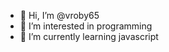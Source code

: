 - 👋 Hi, I’m @vroby65
- 👀 I’m interested in programming
- 🌱 I’m currently learning javascript

<!---
vroby65/vroby65 is a ✨ special ✨ repository because its `README.md` (this file) appears on your GitHub profile.
You can click the Preview link to take a look at your changes.
--->
